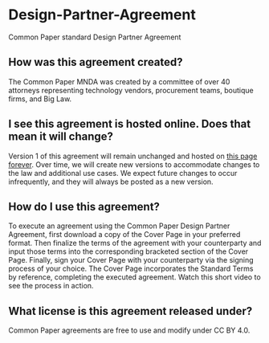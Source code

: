 # Design-Partner-Agreement
Common Paper standard Design Partner Agreement

## How was this agreement created?
The Common Paper MNDA was created by a committee of over 40 attorneys representing technology vendors, procurement teams, boutique firms, and Big Law.

## I see this agreement is hosted online. Does that mean it will change?
Version 1 of this agreement will remain unchanged and hosted on <a href="https://commonpaper.com/standards/design-partner-agreement/1.0">this page forever</a>. Over time, we will create new versions to accommodate changes to the law and additional use cases. We expect future changes to occur infrequently, and they will always be posted as a new version.

## How do I use this agreement?
To execute an agreement using the Common Paper Design Partner Agreement, first download a copy of the Cover Page in your preferred format. Then finalize the terms of the agreement with your counterparty and input those terms into the corresponding bracketed section of the Cover Page. Finally, sign your Cover Page with your counterparty via the signing process of your choice. The Cover Page incorporates the Standard Terms by reference, completing the executed agreement. Watch this short video to see the process in action.

## What license is this agreement released under?
Common Paper agreements are free to use and modify under CC BY 4.0.
